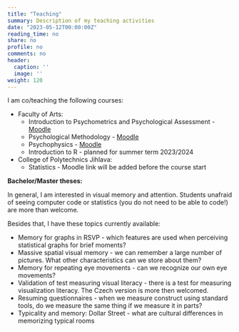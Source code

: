 ```yaml
---
title: "Teaching"
summary: Description of my teaching activities
date: "2023-05-12T00:00:00Z"
reading_time: no
share: no
profile: no
comments: no
header:
  caption: ''
  image: ''
weight: 120  
---
```



I am co/teaching the following courses:

* Faculty of Arts:
   * Introduction to Psychometrics and Psychological Assessment - [Moodle](https://dl1.cuni.cz/course/view.php?id=7432)
   * Psychological Methodology - [Moodle](https://dl1.cuni.cz/course/view.php?id=10232)
   * Psychophysics - [Moodle](https://dl1.cuni.cz/course/view.php?id=11781)
   * Introduction to R - planned for summer term 2023/2024
* College of Polytechnics Jihlava:
   * Statistics - Moodle link will be added before the course start

**Bachelor/Master theses:**

In general, I am interested in visual memory and attention. Students unafraid of seeing computer code or statistics (you do not need to be able to code!) are more than welcome.

Besides that, I have these topics currently available:

* Memory for graphs in RSVP - which features are used when perceiving statistical graphs for brief moments?
* Massive spatial visual memory - we can remember a large number of pictures. What other characteristics can we store about them? 
* Memory for repeating eye movements - can we recognize our own eye movements?
* Validation of test measuring visual literacy - there is a test for measuring visualization literacy. The Czech version is more then welcomed.
* Resuming questionnaires - when we measure construct using standard tools, do we measure the same thing if we measure it in parts?
* Typicality and memory: Dollar Street - what are cultural differences in memorizing typical rooms

